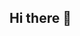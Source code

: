 ## Hi there 👋

<!--
**hubimage/hubimage** is a ✨ _special_ ✨ repository because its `README.md` (this file) appears on your GitHub profile.

Here are some ideas to get you started:

- 🔭 I’m currently working on ...
- 🌱 I’m currently learning ...
- 👯 I’m looking to collaborate on ...
- 🤔 I’m looking for help with ...
- 💬 Ask me about ...
- 📫 How to reach me: ...
- 😄 Pronouns: ...
- ⚡ Fun fact: ...
-->
 
<html>
 
<head>
    <script type="text/javascript">
 
        function display(id){
            var traget=document.getElementById(id);
            if(traget.style.display=="none"){
                traget.style.display="";
            }else{
                traget.style.display="none";
          }
       }
    </script>
    <style type="text/css">
        body{text-align:center;font-family:"Times New Roman"}
        a{text-decoration:none}
        a:hover{ color:#F00}
        /* div{float:left} */
        li { margin-top:3px;}
    </style>
    <title> 网页的名称，可以写你的帅名</title>
</head>
 
<body>
    <div align="center">
        <div style="width:1200px; height:250px; padding-top: 30px;">
            <div style="float: left;">
                <img src="这个地方需要放上你的帅照" height="230px" width="180px" />
            </div>
            <div style="width:900px; height:240px; padding-left: 10px; float: left; text-align: left;">
                <br />
                <!--下面两行是我的中文简历,制作方法类似。只做完后把index-CN.html文件改为你的中文简历文件即可-->
                <font size="5px">你的帅名</font>
                <font size="2px"> <a href="index-CN.html">(CN  ➩)</a></font>
 
 
                <br />
 
                <br />
                Undergraduate, Artificial Intelligence @ School of Information Engineering, NCWU, Zhengzhou, China (since 2020.09)
                <br />
 
                <br />
                <br />
 
 
                Email: 你的邮箱
                <br />
                Rank&nbsp: 你的排名
                <br />
                 GPA &nbsp: 你的绩点
                <font size="2px"> <a href="成绩单地址">(GPA.pdf)</a></font>
                <br />
<!--                &nbsp &nbsp &nbsp &nbsp &nbsp &nbsp gosling123456@outlook.com -->
 
                <br />
 
                <br />
                <a href="你的CSDN地址">[CSDN Blog]</a>
            </div>
        </div>
 
        <!-- 调整下面的height可以调整每一个模块的高度，当前为60px -->
        <div style="width:1200px; height:60px; padding-top: 10px;">
            <div style="width:1190px; height:50px; float: left; text-align: left; padding-left: 10px; ">
                &nbsp &nbsp &nbsp &nbsp I am an undergraduate at North China University of Water Resources and Electric Power (NCWU, Zhengzhou, China) since 2020. My research interests are in artificial intelligence (deep learning) and computer vision.
            </div>
        </div>
<!-- 研究领域, 调整下面的height可以调整每一个模块的高度，当前模块为Fields of Research，高度为60px -->
        <div style="width:1200px; height:110px; padding-top: 10px;">
            <div style="width:800px; height:20px; float: left; text-align: left; padding-left: 10px;">
                <font size="5px">Fields of Research</font>
            </div>
            <div style="width:1190px; height:auto; float: left; text-align: left; padding-left: 30px; padding-top: 20px;">
                Artificial Intelligence, Machine Learning, Image Classification, Single-label Classification, Multi-label Classification, Fine-grained Classification
            </div>
            <div style="width:1190px; height:auto; float: left; text-align: left; padding-left: 30px; padding-top: 10px;">
                CSmart Driverless, Lane line detection, traffic sign detection, vehicle detection, license plate number recognition, vehicle attribute recognition, ADAS, etc
            </div>
        </div>
 
<!-- 获得的奖助学金, 调整下面的height可以调整每一个模块的高度，当前模块为Awards，高度为140px -->
        <div style="width:1200px; height:140px; padding-top: 10px;">
            <div style="width:800px; height:20px; float: left; text-align: left; padding-left: 10px;">
                <font size="5px">Awards</font>
            </div>
            <div style="width:1190px; height:50px; float: left; text-align: left; padding-left: 10px;">
                <ul type="circle">
 
                    <li>  National Encouragement Scholarship, Awarded from <i><font color="#14C652"> Department of Education of Henan Province</font></i>, <i><font color="#C64A5F"> Top honors for undergraduate</font></i>, 2021 (Top 5%),<a href="证书位置">[See Certificate]</a></li>
                </ul>
            </div>
        </div>
<!-- 获得的奖项, 调整下面的height可以调整每一个模块的高度，当前模块为Prizes，高度为430px -->
        <div style="width:1200px; height:430px; padding-top: 10px;">
            <div style="width:800px; height:20px; float: left; text-align: left; padding-left: 10px;">
                <font size="5px">Prizes</font>
            </div>
            <div style="width:1190px; height:50px; float: left; text-align: left; padding-left: 10px;">
                <ul type="circle">
                    <li>  （比赛名称）如：Blue Bridge Cup National Software and Information Technology Professionals Competition, Prized from <i><font color="#14C652">（颁奖单位）如：Department of Education of Henan Provincec</font></i> <i><font color="#C64A5F">奖励等级和性质(eg:First prize for individual)</font></i>, (获奖时间,含金量)，如：2023 (Top 10%),<a href="你的证书的相对地址（用相对地址等会儿部署到github上容易部署）">[See Certificate]</a></li>
                </ul>
            </div>
        </div>
 
<!-- 科研成果, 调整下面的height可以调整每一个模块的高度，当前模块为Scientific Research，高度为100px -->
      <div style="width:1200px; height:100px; padding-top: 10px;">
            <div style="width:800px; height:auto; float: left; text-align: left; padding-left: 10px;">
                <font size="5px">Scientific Research</font>
            </div>
            <div style="width:1190px; height:50px; float: left; text-align: left; padding-left: 10px;">
                <ul type="circle">
                    <li>  Computer Software Copyright Certificate: <i><font color="#14C652">Computer information data encryption management system</font></i>, <i><font color="#C64A5F"> 2022.12 </font></i>,Finished. <a href="./data/prizes/2022软著.jpg">[See Certificate]</a></li>
                </ul>
            </div>
        </div>
 
 
 
        <!-- <div align="center">You are the No.<a href="http://www.amazingcounters.com"><img border="0" src="http://cc.amazingcounters.com/counter.php?i=3246285&c=9739168" alt="AmazingCounters.com"></a> unique visitor, welcome!</div> -->
 
    </div>
</body>
</html>
 
